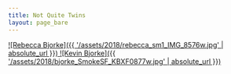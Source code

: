 ```yaml
---
title: Not Quite Twins
layout: page_bare
---
```


[
![Rebecca Bjorke]({{ '/assets/2018/rebecca_sm1_IMG_8576w.jpg' | absolute_url }})
](http://www.thebekkaffect.com/)
[
![Kevin Bjorke]({{ '/assets/2018/bjorke_SmokeSF_KBXF0877w.jpg' | absolute_url }})
](https://www.botzilla.com/)

